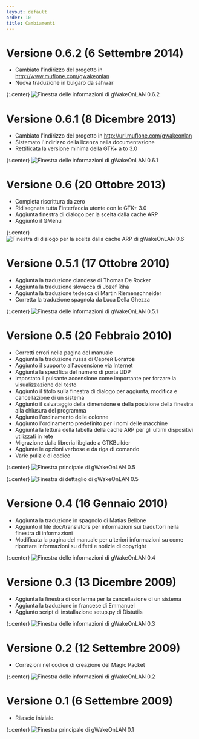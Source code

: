 ```yaml
---
layout: default
order: 10
title: Cambiamenti
---
```

# Versione 0.6.2 (6 Settembre 2014)

* Cambiato l'indirizzo del progetto in http://www.muflone.com/gwakeonlan
* Nuova traduzione in bulgaro da sahwar

{:.center}
![Finestra delle informazioni di gWakeOnLAN 0.6.2](/resources/gwakeonlan/archive/v0.6.2/italian/about.png)

# Versione 0.6.1 (8 Dicembre 2013)

* Cambiato l'indirizzo del progetto in http://url.muflone.com/gwakeonlan
* Sistemato l'indirizzo della licenza nella documentazione
* Rettificata la versione minima della GTK+ a to 3.0

{:.center}
![Finestra delle informazioni di gWakeOnLAN 0.6.1](/resources/gwakeonlan/archive/v0.6.1/italian/about.png)

# Versione 0.6 (20 Ottobre 2013)

* Completa riscrittura da zero
* Ridisegnata tutta l'interfaccia utente con le GTK+ 3.0
* Aggiunta finestra di dialogo per la scelta dalla cache ARP
* Aggiunto il GMenu

{:.center}
![Finestra di dialogo per la scelta dalla cache ARP di gWakeOnLAN 0.6](/resources/gwakeonlan/archive/v0.6/italian/arpcache.png)

# Versione 0.5.1 (17 Ottobre 2010)

* Aggiunta la traduzione olandese di Thomas De Rocker
* Aggiunta la traduzione slovacca di Jozef Riha
* Aggiunta la traduzione tedesca di Martin Riemenschneider
* Corretta la traduzione spagnola da Luca Della Ghezza

{:.center}
![Finestra delle informazioni di gWakeOnLAN 0.5.1](/resources/gwakeonlan/archive/v0.5.1/italian/about.png)

# Versione 0.5 (20 Febbraio 2010)

* Corretti errori nella pagina del manuale
* Aggiunta la traduzione russa di Сергей Богатов
* Aggiunto il supporto all'accensione via Internet
* Aggiunta la specifica del numero di porta UDP
* Impostato il pulsante accensione come importante per forzare la
  visualizzazione del testo
* Aggiunto il titolo sulla finestra di dialogo per aggiunta, modifica e
  cancellazione di un sistema
* Aggiunto il salvataggio della dimensione e della posizione della finestra alla
  chiusura del programma
* Aggiunto l'ordinamento delle colonne
* Aggiunto l'ordinamento predefinito per i nomi delle macchine
* Aggiunta la lettura della tabella della cache ARP per gli ultimi dispositivi
  utilizzati in rete
* Migrazione dalla libreria libglade a GTKBuilder
* Aggiunte le opzioni verbose e da riga di comando
* Varie pulizie di codice

{:.center}
![Finestra principale di gWakeOnLAN 0.5](/resources/gwakeonlan/archive/v0.5/italian/main.png)

{:.center}
![Finestra di dettaglio di gWakeOnLAN 0.5](/resources/gwakeonlan/archive/v0.5/italian/detail.png)

# Versione 0.4 (16 Gennaio 2010)

* Aggiunta la traduzione in spagnolo di Matias Bellone
* Aggiunto il file doc/translators per informazioni sui traduttori nella
  finestra di informazioni
* Modificata la pagina del manuale per ulteriori informazioni su come riportare
  informazioni su difetti e notizie di copyright

{:.center}
![Finestra delle informazioni di gWakeOnLAN 0.4](/resources/gwakeonlan/archive/v0.4/italian/about.png)

# Versione 0.3 (13 Dicembre 2009)

* Aggiunta la finestra di conferma per la cancellazione di un sistema
* Aggiunta la traduzione in francese di Emmanuel
* Aggiunto script di installazione setup.py di Distutils

{:.center}
![Finestra delle informazioni di gWakeOnLAN 0.3](/resources/gwakeonlan/archive/v0.3/italian/about.png)

# Versione 0.2 (12 Settembre 2009)

* Correzioni nel codice di creazione del Magic Packet

{:.center}
![Finestra delle informazioni di gWakeOnLAN 0.2](/resources/gwakeonlan/archive/v0.2/italian/about.png)

# Versione 0.1 (6 Settembre 2009)

* Rilascio iniziale.

{:.center}
![Finestra principale di gWakeOnLAN 0.1](/resources/gwakeonlan/archive/v0.1/italian/main.png)